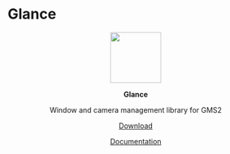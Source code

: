 # Glance
<p align="center"><img src="https://cdn.discordapp.com/attachments/355942914280390668/755621067074044024/Asset_1Glance_logo.png" width="100"></p>

<p align="center"><b> Glance </b></p>
<p align="center"> Window and camera management library for GMS2 </p>

<p align="center"><a href="https://github.com/Soves/Glance/releases">Download</a></p>
<p align="center"><a href="https://github.com/Soves/Glance/wiki">Documentation</a></p>

